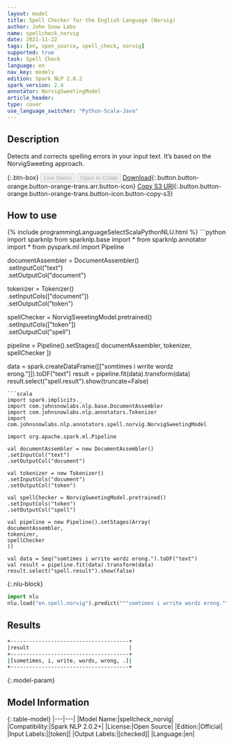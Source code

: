 ```yaml
---
layout: model
title: Spell Checker for the English Language (Norvig)
author: John Snow Labs
name: spellcheck_norvig
date: 2021-11-22
tags: [en, open_source, spell_check, norvig]
supported: true
task: Spell Check
language: en
nav_key: models
edition: Spark NLP 2.0.2
spark_version: 2.4
annotator: NorvigSweetingModel
article_header:
type: cover
use_language_switcher: "Python-Scala-Java"
---
```


## Description

Detects and corrects spelling errors in your input text. It’s based on the NorvigSweeting approach.

{:.btn-box}
<button class="button button-orange" disabled>Live Demo</button>
<button class="button button-orange" disabled>Open in Colab</button>
[Download](https://s3.amazonaws.com/auxdata.johnsnowlabs.com/public/models/spellcheck_norvig_en_2.0.2_2.4_1556605026653.zip){:.button.button-orange.button-orange-trans.arr.button-icon}
[Copy S3 URI](s3://auxdata.johnsnowlabs.com/public/models/spellcheck_norvig_en_2.0.2_2.4_1556605026653.zip){:.button.button-orange.button-orange-trans.button-icon.button-copy-s3}


## How to use

<div class="tabs-box" markdown="1">
{% include programmingLanguageSelectScalaPythonNLU.html %}
```python
import sparknlp
from sparknlp.base import *
from sparknlp.annotator import *
from pyspark.ml import Pipeline


documentAssembler = DocumentAssembler() \
.setInputCol("text") \
.setOutputCol("document")

tokenizer = Tokenizer() \
.setInputCols(["document"]) \
.setOutputCol("token")

spellChecker = NorvigSweetingModel.pretrained() \
.setInputCols(["token"]) \
.setOutputCol("spell")

pipeline = Pipeline().setStages([
documentAssembler,
tokenizer,
spellChecker
])

data = spark.createDataFrame([["somtimes i wrrite wordz erong."]]).toDF("text")
result = pipeline.fit(data).transform(data)
result.select("spell.result").show(truncate=False)
```
```scala
import spark.implicits._
import com.johnsnowlabs.nlp.base.DocumentAssembler
import com.johnsnowlabs.nlp.annotators.Tokenizer
import com.johnsnowlabs.nlp.annotators.spell.norvig.NorvigSweetingModel

import org.apache.spark.ml.Pipeline

val documentAssembler = new DocumentAssembler()
.setInputCol("text")
.setOutputCol("document")

val tokenizer = new Tokenizer()
.setInputCols("document")
.setOutputCol("token")

val spellChecker = NorvigSweetingModel.pretrained()
.setInputCols("token")
.setOutputCol("spell")

val pipeline = new Pipeline().setStages(Array(
documentAssembler,
tokenizer,
spellChecker
))

val data = Seq("somtimes i wrrite wordz erong.").toDF("text")
val result = pipeline.fit(data).transform(data)
result.select("spell.result").show(false)
```


{:.nlu-block}
```python
import nlu
nlu.load("en.spell.norvig").predict("""somtimes i wrrite wordz erong.""")
```

</div>

## Results
```bash
+--------------------------------------+
|result                                |
+--------------------------------------+
|[sometimes, i, write, words, wrong, .]|
+--------------------------------------+
```

{:.model-param}
## Model Information

{:.table-model}
|---|---|
|Model Name:|spellcheck_norvig|
|Compatibility:|Spark NLP 2.0.2+|
|License:|Open Source|
|Edition:|Official|
|Input Labels:|[token]|
|Output Labels:|[checked]|
|Language:|en|

